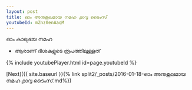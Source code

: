 ```yaml
---
layout: post
title: ഓം അനുകൂലമായ നമഹ ൧൦൮ ടൈംസ്
youtubeId: mZnz0enAaqM
---
```

 
 
 ഓം കാഖുഭയ നമഹ 
 
 -  ആരാണ് ദിശകളുടെ രൂപത്തിലുള്ളത് 
 
  
 
  
 
 
 
 
 
 


{% include youtubePlayer.html id=page.youtubeId %}
 
[Next]({{ site.baseurl }}{% link  split2/_posts/2016-01-18-ഓം അനുകൂലമായ നമഹ ൧൦൮ ടൈംസ്.md%})
 

